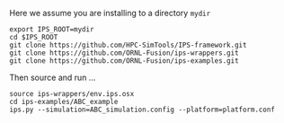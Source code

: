 Here we assume you are installing to a directory `mydir`

```
export IPS_ROOT=mydir
cd $IPS_ROOT
git clone https://github.com/HPC-SimTools/IPS-framework.git
git clone https://github.com/ORNL-Fusion/ips-wrappers.git
git clone https://github.com/ORNL-Fusion/ips-examples.git
```

Then source and run ...
```
source ips-wrappers/env.ips.osx
cd ips-examples/ABC_example
ips.py --simulation=ABC_simulation.config --platform=platform.conf
```


